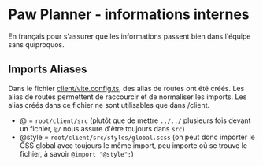 # Paw Planner - informations internes

En français pour s'assurer que les informations passent bien dans l'équipe sans quiproquos.

## Imports Aliases

Dans le fichier [client/vite.config.ts](./client/vite.config.ts), des alias de routes ont été créés. Les alias de routes permettent de raccourcir et de normaliser les imports. Les alias créés dans ce fichier ne sont utilisables que dans /client.
- @ = `root/client/src` (plutôt que de mettre `../../` plusieurs fois devant un fichier, `@/` nous assure d'être toujours dans `src`)
- @style = `root/client/src/styles/global.scss` (on peut donc importer le CSS global avec toujours le même import, peu importe où se trouve le fichier, à savoir `@import "@style";`)
